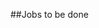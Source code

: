##Jobs to be done                                                                                                                                                        
                                                                                           
